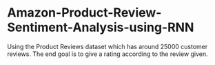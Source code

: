 # Amazon-Product-Review-Sentiment-Analysis-using-RNN
Using the Product Reviews dataset which has around 25000 customer reviews. The end goal is to give a rating according to the review given.
